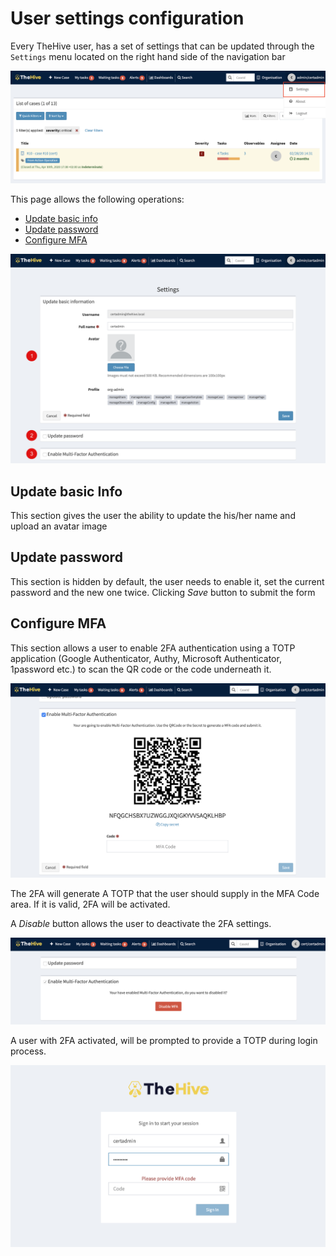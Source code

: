 # User settings configuration

Every TheHive user, has a set of settings that can be updated through the `Settings` menu located on the right hand side of the navigation bar

![user-settings-menu](./files/user-settings-menu.png)

This page allows the following operations:

- [Update basic info](#update-basic-info)
- [Update password](#update-password)
- [Configure MFA](#configure-mfa)

![user-settings-page](./files/user-settings-page.png)

## Update basic Info

This section gives the user the ability to update the his/her name and upload an avatar image

## Update password

This section is hidden by default, the user needs to enable it, set the current password and the new one twice. Clicking _Save_ button to submit the form

## Configure MFA

This section allows a user to enable 2FA authentication using a TOTP application (Google Authenticator, Authy, Microsoft Authenticator, 1password etc.) to scan the QR code or the code underneath it.

![2fa-enable](./files/2fa-enable.png)

The 2FA will generate A TOTP that the user should supply in the MFA Code area. If it is valid, 2FA will be activated.

A _Disable_ button allows the user to deactivate the 2FA settings.

![2fa-disable](./files/2fa-disable.png)

A user with 2FA activated, will be prompted to provide a TOTP during login process.

![2fa-login](./files/2fa-login.png)
